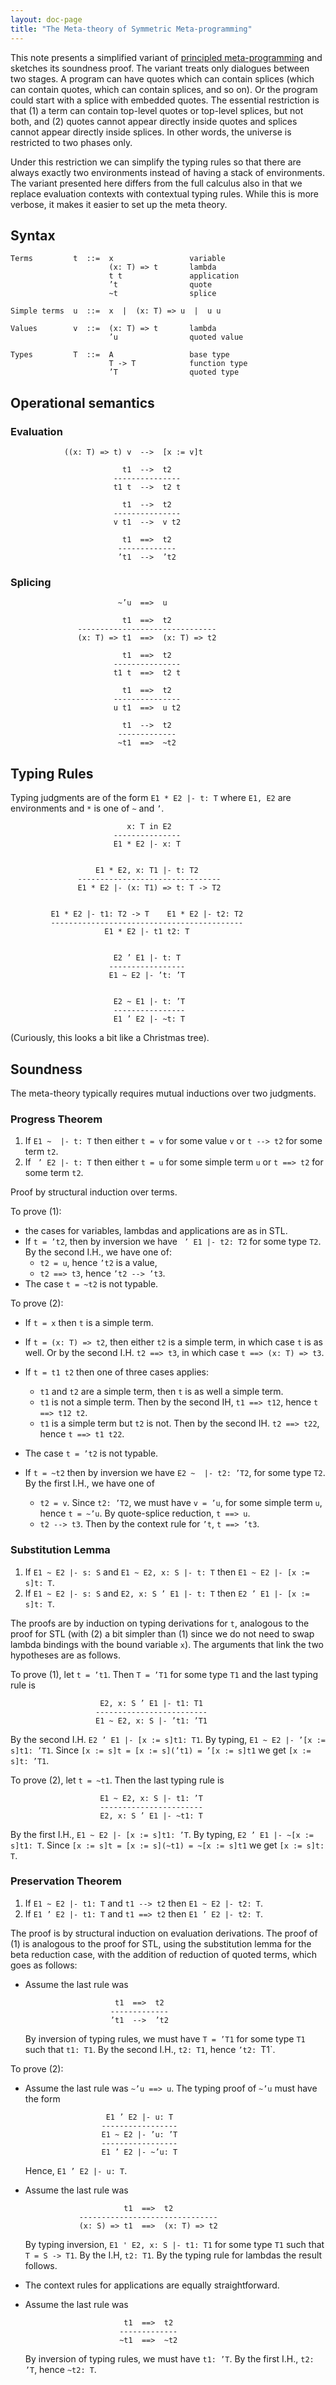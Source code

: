```yaml
---
layout: doc-page
title: "The Meta-theory of Symmetric Meta-programming"
---
```


This note presents a simplified variant of
[principled meta-programming](./macros.md)
and sketches its soundness proof. The variant treats only dialogues
between two stages. A program can have quotes which can contain
splices (which can contain quotes, which can contain splices, and so
on). Or the program could start with a splice with embedded
quotes. The essential restriction is that (1) a term can contain top-level
quotes or top-level splices, but not both, and (2) quotes cannot appear
directly inside quotes and splices cannot appear directly inside
splices. In other words, the universe is restricted to two phases
only.

Under this restriction we can simplify the typing rules so that there are
always exactly two environments instead of having a stack of environments.
The variant presented here differs from the full calculus also in that we
replace evaluation contexts with contextual typing rules. While this
is more verbose, it makes it easier to set up the meta theory.

## Syntax
```
Terms         t  ::=  x                 variable
                      (x: T) => t       lambda
                      t t               application
                      ’t                quote
                      ~t                splice

Simple terms  u  ::=  x  |  (x: T) => u  |  u u

Values        v  ::=  (x: T) => t       lambda
                      ’u                quoted value

Types         T  ::=  A                 base type
                      T -> T            function type
                      ’T                quoted type
```
## Operational semantics

### Evaluation
```
            ((x: T) => t) v  -->  [x := v]t

                         t1  -->  t2
                       ---------------
                       t1 t  -->  t2 t

                         t1  -->  t2
                       ---------------
                       v t1  -->  v t2

                         t1  ==>  t2
                        -------------
                        ’t1  -->  ’t2
```

### Splicing
```
                        ~’u  ==>  u

                         t1  ==>  t2
               -------------------------------
               (x: T) => t1  ==>  (x: T) => t2

                         t1  ==>  t2
                       ---------------
                       t1 t  ==>  t2 t

                         t1  ==>  t2
                       ---------------
                       u t1  ==>  u t2

                         t1  -->  t2
                        -------------
                        ~t1  ==>  ~t2

```
## Typing Rules

Typing judgments are of the form  `E1 * E2 |- t: T` where `E1, E2` are environments and
`*` is one of `~` and `’`.
```
                          x: T in E2
                       ---------------
                       E1 * E2 |- x: T


                   E1 * E2, x: T1 |- t: T2
               --------------------------------
               E1 * E2 |- (x: T1) => t: T -> T2


         E1 * E2 |- t1: T2 -> T    E1 * E2 |- t2: T2
         -------------------------------------------
                     E1 * E2 |- t1 t2: T


                       E2 ’ E1 |- t: T
                      -----------------
                      E1 ~ E2 |- ’t: ’T


                       E2 ~ E1 |- t: ’T
                       ----------------
                       E1 ’ E2 |- ~t: T
```

(Curiously, this looks a bit like a Christmas tree).

## Soundness

The meta-theory typically requires mutual inductions over two judgments.

### Progress Theorem

 1. If `E1 ~  |- t: T` then either `t = v` for some value `v` or `t --> t2` for some term `t2`.
 2. If ` ’ E2 |- t: T` then either `t = u` for some simple term `u` or `t ==> t2` for some term `t2`.

Proof by structural induction over terms.

To prove (1):

 - the cases for variables, lambdas and applications are as in STL.
 - If `t = ’t2`, then by inversion we have ` ’ E1 |- t2: T2` for some type `T2`.
   By the second I.H., we have one of:
   - `t2 = u`, hence `’t2` is a value,
   - `t2 ==> t3`, hence `’t2 --> ’t3`.
 - The case `t = ~t2` is not typable.

To prove (2):

 - If `t = x` then `t` is a simple term.
 - If `t = (x: T) => t2`, then either `t2` is a simple term, in which case `t` is as well.
   Or by the second I.H. `t2 ==> t3`, in which case `t ==> (x: T) => t3`.
 - If `t = t1 t2` then one of three cases applies:

   - `t1` and `t2` are a simple term, then `t` is as well a simple term.
   - `t1` is not a simple term. Then by the second IH, `t1 ==> t12`, hence `t ==> t12 t2`.
   - `t1` is a simple term but `t2` is not. Then by the second IH. `t2 ==> t22`, hence `t ==> t1 t22`.

 - The case `t = ’t2` is not typable.
 - If `t = ~t2` then by inversion we have `E2 ~  |- t2: ’T2`, for some type `T2`.
   By the first I.H., we have one of

   - `t2 = v`. Since `t2: ’T2`, we must have `v = ’u`, for some simple term `u`, hence `t = ~’u`.
     By quote-splice reduction, `t ==> u`.
   - `t2 --> t3`. Then by the context rule for `’t`, `t ==> ’t3`.


### Substitution Lemma

 1. If `E1 ~ E2 |- s: S` and `E1 ~ E2, x: S |- t: T` then `E1 ~ E2 |- [x := s]t: T`.
 2. If `E1 ~ E2 |- s: S` and `E2, x: S ’ E1 |- t: T` then `E2 ’ E1 |- [x := s]t: T`.

The proofs are by induction on typing derivations for `t`, analogous
to the proof for STL (with (2) a bit simpler than (1) since we do not
need to swap lambda bindings with the bound variable `x`). The
arguments that link the two hypotheses are as follows.

To prove (1), let `t = ’t1`. Then `T = ’T1` for some type `T1` and the last typing rule is
```
                    E2, x: S ’ E1 |- t1: T1
                   -------------------------
                   E1 ~ E2, x: S |- ’t1: ’T1
```
By the second I.H. `E2 ’ E1 |- [x := s]t1: T1`.  By typing, `E1 ~ E2 |- ’[x := s]t1: ’T1`.
Since `[x := s]t = [x := s](’t1) = ’[x := s]t1` we get `[x := s]t: ’T1`.

To prove (2), let `t = ~t1`. Then the last typing rule is
```
                    E1 ~ E2, x: S |- t1: ’T
                    -----------------------
                    E2, x: S ’ E1 |- ~t1: T
```
By the first I.H., `E1 ~ E2 |- [x := s]t1: ’T`. By typing, `E2 ’ E1 |- ~[x := s]t1: T`.
Since `[x := s]t = [x := s](~t1) = ~[x := s]t1` we get `[x := s]t: T`.


### Preservation Theorem

 1. If `E1 ~ E2 |- t1: T` and `t1 --> t2` then `E1 ~ E2 |- t2: T`.
 2. If `E1 ’ E2 |- t1: T` and `t1 ==> t2` then `E1 ’ E2 |- t2: T`.

The proof is by structural induction on evaluation derivations. The proof of (1) is analogous
to the proof for STL, using the substitution lemma for the beta reduction case, with the addition of reduction of quoted terms, which goes as follows:

 - Assume the last rule was
   ```
                       t1  ==>  t2
                      -------------
                      ’t1  -->  ’t2
   ```
   By inversion of typing rules, we must have `T = ’T1` for some type `T1` such that `t1: T1`.
   By the second I.H., `t2: T1`, hence `’t2: `T1`.


To prove (2):

 - Assume the last rule was `~’u ==> u`. The typing proof of `~’u` must have the form

    ```
                      E1 ’ E2 |- u: T
                     -----------------
                     E1 ~ E2 |- ’u: ’T
                     -----------------
                     E1 ’ E2 |- ~’u: T
    ```
    Hence, `E1 ’ E2 |- u: T`.

 - Assume the last rule was
   ```
                         t1  ==>  t2
               -------------------------------
               (x: S) => t1  ==>  (x: T) => t2
   ```
   By typing inversion, `E1 ' E2, x: S |- t1: T1` for some type `T1` such that `T = S -> T1`.
   By the I.H, `t2: T1`. By the typing rule for lambdas the result follows.

 - The context rules for applications are equally straightforward.

 - Assume the last rule was
   ```
                         t1  ==>  t2
                        -------------
                        ~t1  ==>  ~t2
   ```
   By inversion of typing rules, we must have `t1: ’T`.
   By the first I.H., `t2: ’T`, hence `~t2: T`.
